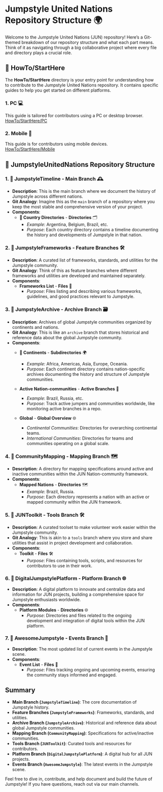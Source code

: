 # Jumpstyle United Nations Repository Structure 🌍

Welcome to the Jumpstyle United Nations (JUN) repository! Here’s a Git-themed breakdown of our repository structure and what each part means. Think of it as navigating through a big collaborative project where every file and directory plays a crucial role.

## 📂 HowTo/StartHere

The **HowTo/StartHere** directory is your entry point for understanding how to contribute to the Jumpstyle United Nations repository. It contains specific guides to help you get started on different platforms.

### 1. **PC** 💻

This guide is tailored for contributors using a PC or desktop browser.
[HowTo/StartHere/PC](./PC)

### 2. **Mobile** 📱

This guide is for contributors using mobile devices.
[HowTo/StartHere/Mobile](./Mobile)

## 📂 JumpstyleUnitedNations Repository Structure

### 1. **📂 JumpstyleTimeline** - **Main Branch** 🕰️

- **Description**: This is the main branch where we document the history of Jumpstyle across different nations.
- **Git Analogy**: Imagine this as the `main` branch of a repository where you keep the most stable and comprehensive version of your project.
- **Components**:
  - **📂 Country Directories** - **Directories** 🗂️
    - *Example*: Argentina, Belgium, Brazil, etc.
    - *Purpose*: Each country directory contains a timeline documenting the history and developments of Jumpstyle in that nation.

### 2. **📂 JumpstyleFrameworks** - **Feature Branches** 🛠️

- **Description**: A curated list of frameworks, standards, and utilities for the Jumpstyle community.
- **Git Analogy**: Think of this as feature branches where different frameworks and utilities are developed and maintained separately.
- **Components**:
  - **Frameworks List** - **Files** 📜
    - *Purpose*: Files listing and describing various frameworks, guidelines, and good practices relevant to Jumpstyle.

### 3. **📂 JumpstyleArchive** - **Archive Branch** 🗃️

- **Description**: Archives of global Jumpstyle communities organized by continents and nations.
- **Git Analogy**: This is like an `archive` branch that stores historical and reference data about the global Jumpstyle community.
- **Components**:
  - **📂 Continents** - **Subdirectories** 🌍
    - *Example*: Africa, Americas, Asia, Europe, Oceania.
    - *Purpose*: Each continent directory contains nation-specific archives documenting the history and structure of Jumpstyle communities.

  - **Active Nation-communities** - **Active Branches** 🔄
    - *Example*: Brazil, Russia, etc.
    - *Purpose*: Track active jumpers and communities worldwide, like monitoring active branches in a repo.

  - **Global** - **Global Overview** 🌐
    - *Continental Communities*: Directories for overarching continental teams.
    - *International Communities*: Directories for teams and communities operating on a global scale.

### 4. **📂 CommunityMapping** - **Mapping Branch** 🗺️

- **Description**: A directory for mapping specifications around active and inactive communities within the JUN Nation-community framework.
- **Components**:
  - **Mapped Nations** - **Directories** 🗺️
    - *Example*: Brazil, Russia.
    - *Purpose*: Each directory represents a nation with an active or mapped community within the JUN framework.

### 5. **📂 JUNToolkit** - **Tools Branch** 🛠️

- **Description**: A curated toolset to make volunteer work easier within the Jumpstyle community.
- **Git Analogy**: This is akin to a `tools` branch where you store and share utilities that assist in project development and collaboration.
- **Components**:
  - **Toolkit** - **Files** 🛠️
    - *Purpose*: Files containing tools, scripts, and resources for contributors to use in their work.

### 6. **📂 DigitalJumpstylePlatform** - **Platform Branch** 🌐

- **Description**: A digital platform to innovate and centralize data and information for JUN projects, building a comprehensive space for Jumpstyle enthusiasts worldwide.
- **Components**:
  - **Platform Modules** - **Directories** 🌐
    - *Purpose*: Directories and files related to the ongoing development and integration of digital tools within the JUN platform.

### 7. **📂 AwesomeJumpstyle** - **Events Branch** 📅

- **Description**: The most updated list of current events in the Jumpstyle scene.
- **Components**:
  - **Event List** - **Files** 📅
    - *Purpose*: Files tracking ongoing and upcoming events, ensuring the community stays informed and engaged.

## Summary

- **Main Branch (`JumpstyleTimeline`)**: The core documentation of Jumpstyle history.
- **Feature Branches (`JumpstyleFrameworks`)**: Frameworks, standards, and utilities.
- **Archive Branch (`JumpstyleArchive`)**: Historical and reference data about global Jumpstyle communities.
- **Mapping Branch (`CommunityMapping`)**: Specifications for active/inactive communities.
- **Tools Branch (`JUNToolkit`)**: Curated tools and resources for contributors.
- **Platform Branch (`DigitalJumpstylePlatform`)**: A digital hub for all JUN projects.
- **Events Branch (`AwesomeJumpstyle`)**: The latest events in the Jumpstyle scene.

Feel free to dive in, contribute, and help document and build the future of Jumpstyle! If you have questions, reach out via our main channels.